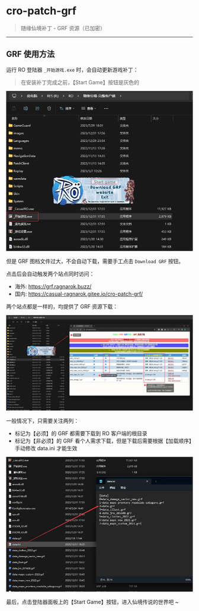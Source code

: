 # cro-patch-grf

> 随缘仙境补丁 - GRF 资源（已加密）

------

## GRF 使用方法


运行 RO 登陆器 `_开始游戏.exe` 时，会自动更新游戏补丁：

> 在安装补丁完成之前，【Start Game】按钮是灰色的

![](./imgs/01.jpg)

但是 GRF 图档文件过大，不会自动下载，需要手工点击 `Download GRF` 按钮。

点击后会自动触发两个站点同时访问：

- 海外: https://grf.ragnarok.buzz/
- 国内: https://casual-ragnarok.gitee.io/cro-patch-grf/ 

两个站点都是一样的，均提供了 GRF 资源下载：

![](./imgs/02.jpg)

一般情况下，只需要关注两列：

- 标记为【必须】的 GRF 都需要下载到 RO 客户端的根目录
- 标记为【非必须】的 GRF 看个人需求下载，但是下载后需要根据【加载顺序】手动修改 data.ini 才能生效

![](./imgs/03.jpg)


最后，点击登陆器面板上的【Start Game】按钮，进入仙境传说的世界吧 ~


